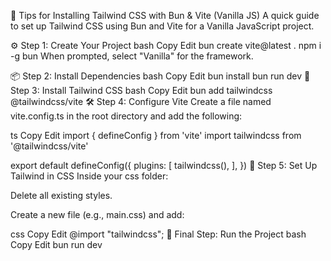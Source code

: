 🚀 Tips for Installing Tailwind CSS with Bun & Vite (Vanilla JS)
A quick guide to set up Tailwind CSS using Bun and Vite for a Vanilla JavaScript project.

⚙️ Step 1: Create Your Project
bash
Copy
Edit
bun create vite@latest .
npm i -g bun
When prompted, select "Vanilla" for the framework.

📦 Step 2: Install Dependencies
bash
Copy
Edit
bun install
bun run dev
🎨 Step 3: Install Tailwind CSS
bash
Copy
Edit
bun add tailwindcss @tailwindcss/vite
🛠️ Step 4: Configure Vite
Create a file named vite.config.ts in the root directory and add the following:

ts
Copy
Edit
import { defineConfig } from 'vite'
import tailwindcss from '@tailwindcss/vite'

export default defineConfig({
  plugins: [
    tailwindcss(),
  ],
})
💅 Step 5: Set Up Tailwind in CSS
Inside your css folder:

Delete all existing styles.

Create a new file (e.g., main.css) and add:

css
Copy
Edit
@import "tailwindcss";
🧪 Final Step: Run the Project
bash
Copy
Edit
bun run dev